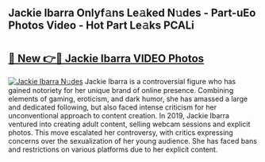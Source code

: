 ## Jackie Ibarra Onlyf𝚊ns Le𝚊ked N𝚞des - Part-uEo Photos Video - Hot Part Le𝚊ks PCALi

# <h2><a href="http://ab38694.deff.icu/?id=Jackie+Ibarra">🔗 New 👉🔴 Jackie Ibarra VIDEO Photos</a></h2>

[![Jackie Ibarra N𝚞des](https://i.imgur.com/rIISA9y.gif)](http://ab38694.deff.icu/?id=Jackie+Ibarra)
Jackie Ibarra is a controversial figure who has gained notoriety for her unique brand of online presence. Combining elements of gaming, eroticism, and dark humor, she has amassed a large and dedicated following, but also faced intense criticism for her unconventional approach to content creation. In 2019, Jackie Ibarra ventured into creating adult content, selling webcam sessions and explicit photos. This move escalated her controversy, with critics expressing concerns over the sexualization of her young audience. She has faced bans and restrictions on various platforms due to her explicit content.

